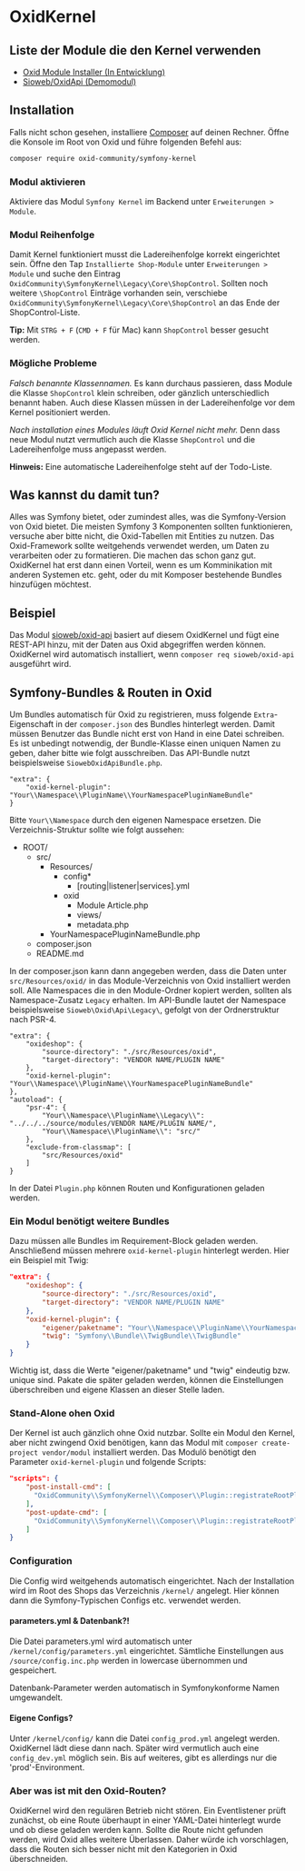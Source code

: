 # OxidKernel

## Liste der Module die den Kernel verwenden

- [Oxid Module Installer (In Entwicklung)](https://github.com/OXIDprojects/oxid-module-installer)
- [Sioweb/OxidApi (Demomodul)](https://github.com/Sioweb/OxidApi)

## Installation

Falls nicht schon gesehen, installiere [Composer](https://getcomposer.org/download/) auf deinen Rechner. Öffne die Konsole im Root von Oxid und führe folgenden Befehl aus:

```sh
composer require oxid-community/symfony-kernel
```

### Modul aktivieren

Aktiviere das Modul `Symfony Kernel` im Backend unter `Erweiterungen > Module`.

### Modul Reihenfolge

Damit Kernel funktioniert musst die Ladereihenfolge korrekt eingerichtet sein. Öffne den Tap `Installierte Shop-Module` unter `Erweiterungen > Module` und suche den Eintrag `OxidCommunity\SymfonyKernel\Legacy\Core\ShopControl`. Sollten noch weitere `\ShopControl` Einträge vorhanden sein, verschiebe `OxidCommunity\SymfonyKernel\Legacy\Core\ShopControl` an das Ende der ShopControl-Liste.

**Tip:** Mit `STRG + F` (`CMD + F` für Mac) kann `ShopControl` besser gesucht werden.

### Mögliche Probleme

*Falsch benannte Klassennamen.* Es kann durchaus passieren, dass Module die Klasse `ShopControl` klein schreiben, oder gänzlich unterschiedlich benannt haben. Auch diese Klassen müssen in der Ladereihenfolge vor dem Kernel positioniert werden.

*Nach installation eines Modules läuft Oxid Kernel nicht mehr.* Denn dass neue Modul nutzt vermutlich auch die Klasse `ShopControl` und die Ladereihenfolge muss angepasst werden.

**Hinweis:** Eine automatische Ladereihenfolge steht auf der Todo-Liste.

## Was kannst du damit tun?

Alles was Symfony bietet, oder zumindest alles, was die Symfony-Version von Oxid bietet. Die meisten Symfony 3 Komponenten sollten funktionieren, versuche aber bitte nicht, die Oxid-Tabellen mit Entities zu nutzen. Das Oxid-Framework sollte weitgehends verwendet werden, um Daten zu verarbeiten oder zu formatieren. Die machen das schon ganz gut. OxidKernel hat erst dann einen Vorteil, wenn es um Komminikation mit anderen Systemen etc. geht, oder du mit Komposer bestehende Bundles hinzufügen möchtest.

## Beispiel

Das Modul [sioweb/oxid-api](https://github.com/Sioweb/OxidApi) basiert auf diesem OxidKernel und fügt eine REST-API hinzu, mit der Daten aus Oxid abgegriffen werden können. OxidKernel wird automatisch installiert, wenn `composer req sioweb/oxid-api` ausgeführt wird.

## Symfony-Bundles & Routen in Oxid

Um Bundles automatisch für Oxid zu registrieren, muss folgende `Extra`-Eigenschaft in der `composer.json` des Bundles hinterlegt werden. Damit müssen Benutzer das Bundle nicht erst von Hand in eine Datei schreiben. Es ist unbedingt notwendig, der Bundle-Klasse einen uniquen Namen zu geben, daher bitte wie folgt ausschreiben. Das API-Bundle nutzt beispielsweise `SiowebOxidApiBundle.php`.

```
"extra": {
    "oxid-kernel-plugin": "Your\\Namespace\\PluginName\\YourNamespacePluginNameBundle"
}
```

Bitte `Your\\Namespace` durch den eigenen Namespace ersetzen. Die Verzeichnis-Struktur sollte wie folgt aussehen:

- ROOT/
    - src/
        - Resources/
            - config*
                - [routing|listener|services].yml
            - oxid
                - Module
                    Article.php
                - views/
                - metadata.php
        - YourNamespacePluginNameBundle.php
    - composer.json
    - README.md
    
In der composer.json kann dann angegeben werden, dass die Daten unter `src/Resources/oxid/` in das Module-Verzeichnis von Oxid installiert werden soll. Alle Namespaces die in den Module-Ordner kopiert werden, sollten als Namespace-Zusatz `Legacy` erhalten. Im API-Bundle lautet der Namespace beispielsweise `Sioweb\Oxid\Api\Legacy\`, gefolgt von der Ordnerstruktur nach PSR-4.

```
"extra": {
    "oxideshop": {
        "source-directory": "./src/Resources/oxid",
        "target-directory": "VENDOR NAME/PLUGIN NAME"
    },
    "oxid-kernel-plugin": "Your\\Namespace\\PluginName\\YourNamespacePluginNameBundle"
},
"autoload": {
    "psr-4": {
        "Your\\Namespace\\PluginName\\Legacy\\": "../../../source/modules/VENDOR NAME/PLUGIN NAME/",
        "Your\\Namespace\\PluginName\\": "src/"
    },
    "exclude-from-classmap": [
        "src/Resources/oxid"
    ]
}
```

In der Datei `Plugin.php` können Routen und Konfigurationen geladen werden.

### Ein Modul benötigt weitere Bundles

Dazu müssen alle Bundles im Requirement-Block geladen werden. Anschließend müssen mehrere `oxid-kernel-plugin` hinterlegt werden. Hier ein Beispiel mit Twig:

```json
"extra": {
    "oxideshop": {
        "source-directory": "./src/Resources/oxid",
        "target-directory": "VENDOR NAME/PLUGIN NAME"
    },
    "oxid-kernel-plugin": {
        "eigener/paketname": "Your\\Namespace\\PluginName\\YourNamespacePluginNameBundle",
        "twig": "Symfony\\Bundle\\TwigBundle\\TwigBundle"
    }
}
```

Wichtig ist, dass die Werte "eigener/paketname" und "twig" eindeutig bzw. unique sind. Pakate die später geladen werden, können die Einstellungen überschreiben und eigene Klassen an dieser Stelle laden.

### Stand-Alone ohen Oxid

Der Kernel ist auch gänzlich ohne Oxid nutzbar. Sollte ein Modul den Kernel, aber nicht zwingend Oxid benötigen, kann das Modul mit `composer create-project vendor/modul` installiert werden. Das Modulö benötigt den Parameter `oxid-kernel-plugin` und folgende Scripts:

```json
"scripts": {
    "post-install-cmd": [
      "OxidCommunity\\SymfonyKernel\\Composer\\Plugin::registrateRootPlugin"
    ],
    "post-update-cmd": [
      "OxidCommunity\\SymfonyKernel\\Composer\\Plugin::registrateRootPlugin"
    ]
}
```

### Configuration

Die Config wird weitgehends automatisch eingerichtet. Nach der Installation wird im Root des Shops das Verzeichnis `/kernel/` angelegt. Hier können dann die Symfony-Typischen Configs etc. verwendet werden.

#### parameters.yml & Datenbank?!

Die Datei parameters.yml wird automatisch unter `/kernel/config/parameters.yml` eingerichtet. Sämtliche Einstellungen aus `/source/config.inc.php` werden in lowercase übernommen und gespeichert.

Datenbank-Parameter werden automatisch in Symfonykonforme Namen umgewandelt.

#### Eigene Configs?

Unter `/kernel/config/` kann die Datei `config_prod.yml` angelegt werden. OxidKernel lädt diese dann nach. Später wird vermutlich auch eine `config_dev.yml` möglich sein. Bis auf weiteres, gibt es allerdings nur die 'prod'-Environment.

### Aber was ist mit den Oxid-Routen?

OxidKernel wird den regulären Betrieb nicht stören. Ein Eventlistener prüft zunächst, ob eine Route überhaupt in einer YAML-Datei hinterlegt wurde und ob diese geladen werden kann. Sollte die Route nicht gefunden werden, wird Oxid alles weitere Überlassen. Daher würde ich vorschlagen, dass die Routen sich besser nicht mit den Kategorien in Oxid überschneiden.

